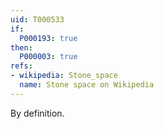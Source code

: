 ```yaml
---
uid: T000533
if:
  P000193: true
then:
  P000003: true
refs:
- wikipedia: Stone_space
  name: Stone space on Wikipedia
---
```

By definition.
